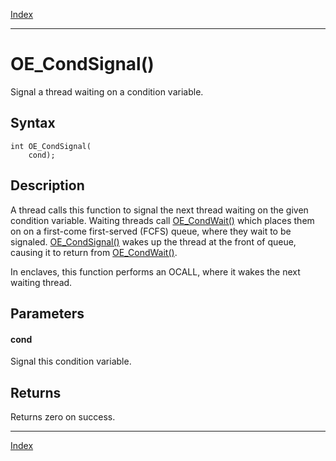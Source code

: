[Index](index.md)

---
# OE_CondSignal()

Signal a thread waiting on a condition variable.

## Syntax

    int OE_CondSignal(
        cond);
## Description 

A thread calls this function to signal the next thread waiting on the given condition variable. Waiting threads call [OE_CondWait()](thread_8h_a681a086a647cf9d4af673b130e011136_1a681a086a647cf9d4af673b130e011136.md) which places them on on a first-come first-served (FCFS) queue, where they wait to be signaled. [OE_CondSignal()](thread_8h_aec38ce9ea989cd7b7bf8911968e6744f_1aec38ce9ea989cd7b7bf8911968e6744f.md) wakes up the thread at the front of queue, causing it to return from [OE_CondWait()](thread_8h_a681a086a647cf9d4af673b130e011136_1a681a086a647cf9d4af673b130e011136.md).

In enclaves, this function performs an OCALL, where it wakes the next waiting thread.



## Parameters

#### cond

Signal this condition variable.

## Returns

Returns zero on success.

---
[Index](index.md)

